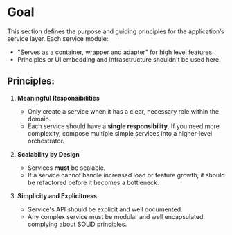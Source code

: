 # Goal

This section defines the purpose and guiding principles for the application’s service layer. Each service module:

- "Serves as a container, wrapper and adapter" for high level features.
- Principles or UI embedding and infrasctructure shouldn't be used here.

## Principles:

1. **Meaningful Responsibilities**  
   - Only create a service when it has a clear, necessary role within the domain.  
   - Each service should have a **single responsibility**. If you need more complexity, compose multiple simple services into a higher‑level orchestrator.

2. **Scalability by Design**  
   - Services **must** be scalable.  
   - If a service cannot handle increased load or feature growth, it should be refactored before it becomes a bottleneck.

3. **Simplicity and Explicitness**
    - Service's API should be explicit and well documented.
    - Any complex service must be modular and well encapsulated, complying about SOLID principles.